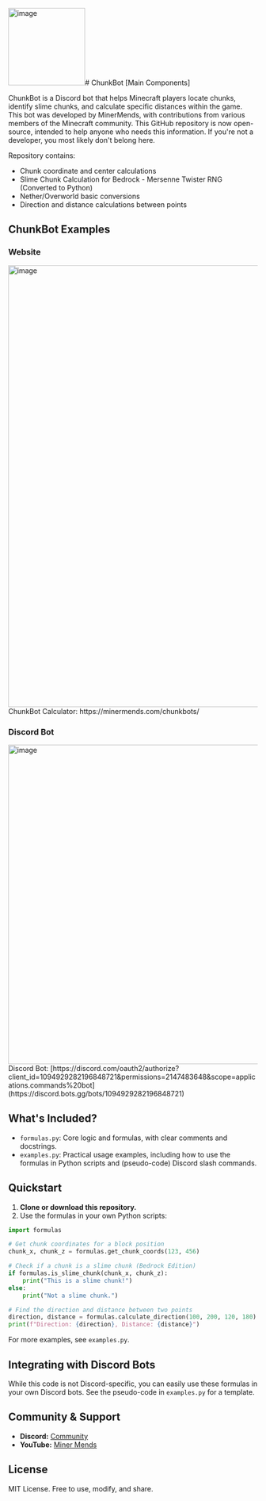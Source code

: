 <img width="155" height="156" alt="image" src="https://github.com/user-attachments/assets/a6d4f7e4-442b-4be4-98d8-df418615c4f3" /># ChunkBot [Main Components]

ChunkBot is a Discord bot that helps Minecraft players locate chunks, identify slime chunks, and calculate specific distances within the game. This bot was developed by MinerMends, with contributions from various members of the Minecraft community. This GitHub repository is now open-source, intended to help anyone who needs this information. If you're not a developer, you most likely don't belong here.

Repository contains:
- Chunk coordinate and center calculations
- Slime Chunk Calculation for Bedrock - Mersenne Twister RNG (Converted to Python)
- Nether/Overworld basic conversions
- Direction and distance calculations between points

## ChunkBot Examples
### Website
<img width="739" height="891" alt="image" src="https://github.com/user-attachments/assets/dae00065-9047-4b33-b294-19419dac4e02" />
ChunkBot Calculator: https://minermends.com/chunkbots/

### Discord Bot
<img width="505" height="644" alt="image" src="https://github.com/user-attachments/assets/7a0ed3d1-754d-4142-a478-2f0ef5161814" />
Discord Bot: [https://discord.com/oauth2/authorize?client_id=1094929282196848721&permissions=2147483648&scope=applications.commands%20bot](https://discord.bots.gg/bots/1094929282196848721)

## What's Included?
- `formulas.py`: Core logic and formulas, with clear comments and docstrings.
- `examples.py`: Practical usage examples, including how to use the formulas in Python scripts and (pseudo-code) Discord slash commands.

## Quickstart

1. **Clone or download this repository.**
2. Use the formulas in your own Python scripts:

```python
import formulas

# Get chunk coordinates for a block position
chunk_x, chunk_z = formulas.get_chunk_coords(123, 456)

# Check if a chunk is a slime chunk (Bedrock Edition)
if formulas.is_slime_chunk(chunk_x, chunk_z):
    print("This is a slime chunk!")
else:
    print("Not a slime chunk.")

# Find the direction and distance between two points
direction, distance = formulas.calculate_direction(100, 200, 120, 180)
print(f"Direction: {direction}, Distance: {distance}")
```

For more examples, see `examples.py`.

## Integrating with Discord Bots

While this code is not Discord-specific, you can easily use these formulas in your own Discord bots. See the pseudo-code in `examples.py` for a template.

## Community & Support
- **Discord:** [Community](https://discord.gg/7B52t6wY2r)
- **YouTube:** [Miner Mends](https://youtube.com/minermends)
  
## License
MIT License. Free to use, modify, and share. 
